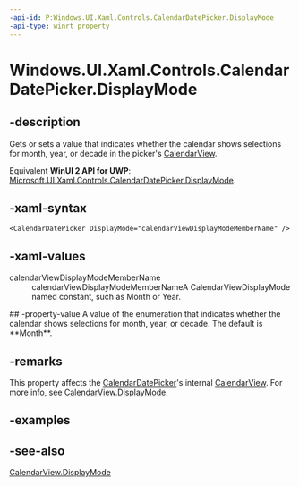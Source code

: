 ```yaml
---
-api-id: P:Windows.UI.Xaml.Controls.CalendarDatePicker.DisplayMode
-api-type: winrt property
---
```


<!-- Property syntax
public Windows.UI.Xaml.Controls.CalendarViewDisplayMode DisplayMode { get;  set; }
-->

# Windows.UI.Xaml.Controls.CalendarDatePicker.DisplayMode

## -description
Gets or sets a value that indicates whether the calendar shows selections for month, year, or decade in the picker's [CalendarView](calendarview.md).

Equivalent **WinUI 2 API for UWP**: [Microsoft.UI.Xaml.Controls.CalendarDatePicker.DisplayMode](/windows/winui/api/microsoft.ui.xaml.controls.calendardatepicker.displaymode).

## -xaml-syntax
```xaml
<CalendarDatePicker DisplayMode="calendarViewDisplayModeMemberName" />
```


## -xaml-values
<dl><dt>calendarViewDisplayModeMemberName</dt><dd>calendarViewDisplayModeMemberNameA CalendarViewDisplayMode named constant, such as Month or Year.</dd>
</dl>
## -property-value
A value of the enumeration that indicates whether the calendar shows selections for month, year, or decade. The default is **Month**.

## -remarks
This property affects the [CalendarDatePicker](calendardatepicker.md)'s internal [CalendarView](calendarview.md). For more info, see [CalendarView.DisplayMode](calendarview_displaymode.md).

## -examples

## -see-also
[CalendarView.DisplayMode](calendarview_displaymode.md)
